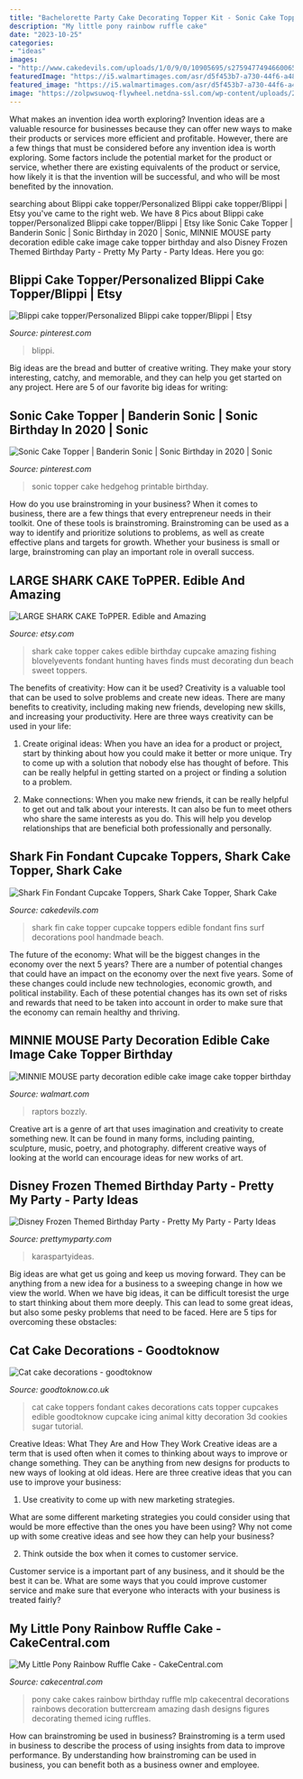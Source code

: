 ```yaml
---
title: "Bachelorette Party Cake Decorating Topper Kit - Sonic Cake Topper"
description: "My little pony rainbow ruffle cake"
date: "2023-10-25"
categories:
- "ideas"
images:
- "http://www.cakedevils.com/uploads/1/0/9/0/10905695/s275947749466006588_p3613_i3_w640.jpeg"
featuredImage: "https://i5.walmartimages.com/asr/d5f453b7-a730-44f6-a488-62aedfe13baa.a5b7b175753fc5f9304d1ea92573fdad.jpeg"
featured_image: "https://i5.walmartimages.com/asr/d5f453b7-a730-44f6-a488-62aedfe13baa.a5b7b175753fc5f9304d1ea92573fdad.jpeg"
image: "https://zolpwsuwoq-flywheel.netdna-ssl.com/wp-content/uploads/2020/01/frozen-party-decorations.jpg"
---
```



What makes an invention idea worth exploring?
Invention ideas are a valuable resource for businesses because they can offer new ways to make their products or services more efficient and profitable. However, there are a few things that must be considered before any invention idea is worth exploring. 
Some factors include the potential market for the product or service, whether there are existing equivalents of the product or service, how likely it is that the invention will be successful, and who will be most benefited by the innovation.

	

		
searching about Blippi cake topper/Personalized Blippi cake topper/Blippi | Etsy you've came to the right web. We have 8 Pics about Blippi cake topper/Personalized Blippi cake topper/Blippi | Etsy like Sonic Cake Topper | Banderin Sonic | Sonic Birthday in 2020 | Sonic, MINNIE MOUSE party decoration edible cake image cake topper birthday and also Disney Frozen Themed Birthday Party - Pretty My Party - Party Ideas. Here you go:
		
    
## Blippi Cake Topper/Personalized Blippi Cake Topper/Blippi | Etsy

<img loading=lazy src="https://i.pinimg.com/736x/fc/4c/c2/fc4cc244c86f2c8a09ce253c967d3eda.jpg" onerror="this.onerror=null;this.src='https://tse1.mm.bing.net/th?id=OIP.oEVNEOBwmrSiHN0Hr-REIAHaJ3&amp;pid=15.1';" alt="Blippi cake topper/Personalized Blippi cake topper/Blippi | Etsy">

_Source: pinterest.com_

>blippi. 

	

Big ideas are the bread and butter of creative writing. They make your story interesting, catchy, and memorable, and they can help you get started on any project. Here are 5 of our favorite big ideas for writing:

    
## Sonic Cake Topper | Banderin Sonic | Sonic Birthday In 2020 | Sonic

<img loading=lazy src="https://i.pinimg.com/736x/45/e1/7b/45e17bd10e9b731c2d1796bb665d03e2.jpg" onerror="this.onerror=null;this.src='https://tse2.mm.bing.net/th?id=OIP.4Ckz_5YLS5yJVpLNuUZ9swHaLH&amp;pid=15.1';" alt="Sonic Cake Topper | Banderin Sonic | Sonic Birthday in 2020 | Sonic">

_Source: pinterest.com_

>sonic topper cake hedgehog printable birthday. 

	

How do you use brainstroming in your business?
When it comes to business, there are a few things that every entrepreneur needs in their toolkit. One of these tools is brainstroming. Brainstroming can be used as a way to identify and prioritize solutions to problems, as well as create effective plans and targets for growth. Whether your business is small or large, brainstroming can play an important role in overall success.

    
## LARGE SHARK CAKE ToPPER. Edible And Amazing

<img loading=lazy src="https://img1.etsystatic.com/045/1/6058570/il_fullxfull.699323009_iisu.jpg" onerror="this.onerror=null;this.src='https://tse1.mm.bing.net/th?id=OIP.dBNbhaxnFney5oWgMzgA9AHaGJ&amp;pid=15.1';" alt="LARGE SHARK CAKE ToPPER. Edible and Amazing">

_Source: etsy.com_

>shark cake topper cakes edible birthday cupcake amazing fishing blovelyevents fondant hunting haves finds must decorating dun beach sweet toppers. 

	

The benefits of creativity: How can it be used?
Creativity is a valuable tool that can be used to solve problems and create new ideas. There are many benefits to creativity, including making new friends, developing new skills, and increasing your productivity. Here are three ways creativity can be used in your life: 
1. Create original ideas: When you have an idea for a product or project, start by thinking about how you could make it better or more unique. Try to come up with a solution that nobody else has thought of before. This can be really helpful in getting started on a project or finding a solution to a problem.

2. Make connections: When you make new friends, it can be really helpful to get out and talk about your interests. It can also be fun to meet others who share the same interests as you do. This will help you develop relationships that are beneficial both professionally and personally.

    
## Shark Fin Fondant Cupcake Toppers, Shark Cake Topper, Shark Cake

<img loading=lazy src="http://www.cakedevils.com/uploads/1/0/9/0/10905695/s275947749466006588_p3613_i3_w640.jpeg" onerror="this.onerror=null;this.src='https://tse2.mm.bing.net/th?id=OIP.vv61sT4_uyE1me1-Bmgn-QHaHa&amp;pid=15.1';" alt="Shark Fin Fondant Cupcake Toppers, Shark Cake Topper, Shark Cake">

_Source: cakedevils.com_

>shark fin cake topper cupcake toppers edible fondant fins surf decorations pool handmade beach. 

	

The future of the economy: What will be the biggest changes in the economy over the next 5 years?
There are a number of potential changes that could have an impact on the economy over the next five years. Some of these changes could include new technologies, economic growth, and political instability. Each of these potential changes has its own set of risks and rewards that need to be taken into account in order to make sure that the economy can remain healthy and thriving.

    
## MINNIE MOUSE Party Decoration Edible Cake Image Cake Topper Birthday

<img loading=lazy src="https://i5.walmartimages.com/asr/d5f453b7-a730-44f6-a488-62aedfe13baa.a5b7b175753fc5f9304d1ea92573fdad.jpeg" onerror="this.onerror=null;this.src='https://tse2.mm.bing.net/th?id=OIP.sim2otpSoU6TW3J9Z_5hAgHaHa&amp;pid=15.1';" alt="MINNIE MOUSE party decoration edible cake image cake topper birthday">

_Source: walmart.com_

>raptors bozzly. 

	

Creative art is a genre of art that uses imagination and creativity to create something new. It can be found in many forms, including painting, sculpture, music, poetry, and photography. different creative ways of looking at the world can encourage ideas for new works of art.

    
## Disney Frozen Themed Birthday Party - Pretty My Party - Party Ideas

<img loading=lazy src="https://zolpwsuwoq-flywheel.netdna-ssl.com/wp-content/uploads/2020/01/frozen-party-decorations.jpg" onerror="this.onerror=null;this.src='https://tse1.mm.bing.net/th?id=OIP.dbR8QMjmeSJlhSZS0lohjgHaLH&amp;pid=15.1';" alt="Disney Frozen Themed Birthday Party - Pretty My Party - Party Ideas">

_Source: prettymyparty.com_

>karaspartyideas. 

	

Big ideas are what get us going and keep us moving forward. They can be anything from a new idea for a business to a sweeping change in how we view the world. When we have big ideas, it can be difficult toresist the urge to start thinking about them more deeply. This can lead to some great ideas, but also some pesky problems that need to be faced. Here are 5 tips for overcoming these obstacles: 

    
## Cat Cake Decorations - Goodtoknow

<img loading=lazy src="http://goodtoknow.media.ipcdigital.co.uk/111/00000f260/18d3_orh405w614/IMG-5800.jpg" onerror="this.onerror=null;this.src='https://tse1.mm.bing.net/th?id=OIP.EqLhZutryq3ooc7FjfrbOgHaE3&amp;pid=15.1';" alt="Cat cake decorations - goodtoknow">

_Source: goodtoknow.co.uk_

>cat cake toppers fondant cakes decorations cats topper cupcakes edible goodtoknow cupcake icing animal kitty decoration 3d cookies sugar tutorial. 

	

Creative Ideas: What They Are and How They Work
Creative ideas are a term that is used often when it comes to thinking about ways to improve or change something. They can be anything from new designs for products to new ways of looking at old ideas. Here are three creative ideas that you can use to improve your business:
1) Use creativity to come up with new marketing strategies.

What are some different marketing strategies you could consider using that would be more effective than the ones you have been using? Why not come up with some creative ideas and see how they can help your business?

2) Think outside the box when it comes to customer service.

Customer service is a important part of any business, and it should be the best it can be. What are some ways that you could improve customer service and make sure that everyone who interacts with your business is treated fairly?

    
## My Little Pony Rainbow Ruffle Cake - CakeCentral.com

<img loading=lazy src="https://cdn001.cakecentral.com/gallery/2015/03/900_892136Splm_my-little-pony-rainbow-ruffle-cake.jpg" onerror="this.onerror=null;this.src='https://tse2.mm.bing.net/th?id=OIP.0EcIRCcBV0Y5JPtSiWirFwHaJ4&amp;pid=15.1';" alt="My Little Pony Rainbow Ruffle Cake - CakeCentral.com">

_Source: cakecentral.com_

>pony cake cakes rainbow birthday ruffle mlp cakecentral decorations rainbows decoration buttercream amazing dash designs figures decorating themed icing ruffles. 

	

How can brainstroming be used in business?
Brainstroming is a term used in business to describe the process of using insights from data to improve performance. By understanding how brainstroming can be used in business, you can benefit both as a business owner and employee.

